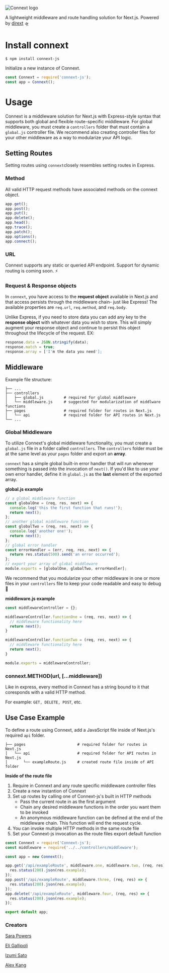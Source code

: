 ![Connext logo](https://i.ibb.co/kJpDpQG/connextlogo.png)

A lightweight middleware and route handling solution for Next.js. Powered by [dirext](https://github.com/dirext-js/dirext) 🛸

# Install connext
`$ npm install connext-js`

Initialize a new instance of Connext. 
```javascript
const Connext = require('connext-js');
const app = Connext();
```

# Usage

Connext is a middleware solution for Next.js with Express-style syntax that supports both global and flexible route-specific middleware. For global middleware, you must create a `controllers` folder that must contain a `global.js` controller file. We recommend also creating controller files for your other middleware as a way to modularize your API logic. 

## Setting Routes
Setting routes using `connext`closely resembles setting routes in Express. 

### Method
All valid HTTP request methods have associated methods on the connext object. 
```javascript
app.get();
app.post();
app.put();
app.delete();
app.head();
app.trace();
app.patch();
app.options();
app.connect();
```

### URL
Connext supports any static or queried API endpoint. Support for dynamic routing is coming soon. ⚡️

### Request & Response objects
In `connext`, you have access to the **request object** available in Next.js and that access persists through the middleware chain- just like Express! The available properties are `req.url`, `req.method`, and `req.body`.

Unlike Express, if you need to store data you can add any key to the **response object** with whatever data you wish to store. This will simply augment your response object and continue to persist this object throughout the lifecycle of the request. 
EX:
```javascript
response.data = JSON.stringify(data);
response.match = true;
response.array = ['I'm the data you need'];
```

## Middleware
Example file structure:
```
├── ...
├── controllers
│   ├── global.js         # required for global middleware
│   └── middleware.js     # suggested for modularization of middlware functions                                 
├── pages                 # required folder for routes in Next.js 
│   └── api               # required folder for API routes in Next.js 
└── ...                   
```

### Global Middleware
To utilize Connext's global middleware functionality, you must create a `global.js` file in a folder called `controllers`. The `controllers` folder must be at the same level as your `pages` folder and export an **array**. 

`connext` has a simple global built-in error handler that will run whenever something is passed into the invocation of `next()`. If you'd like to use your own error handler, define it in `global.js` as the **last** element of the exported array. 

**global.js example**
```javascript
// a global middleware function
const globalOne = (req, res, next) => {
  console.log('this the first function that runs!');
  return next();
};
// another global middleware function
const globalTwo = (req, res, next) => {
  console.log('another one!');
  return next();
};
// global error handler
const errorHandler = (err, req, res, next) => {
  return res.status(500).send('an error occurred');
};
// export your array of global middleware
module.exports = [globalOne, globalTwo, errorHandler];
```

We recommend that you modularize your other middleware in one or more files in your `controllers` file to keep your code readable and easy to debug 🐞

**middleware.js example**
```javascript
const middlewareController = {};

middlewareController.functionOne = (req, res, next) => {
  // middleware functionality here
  return next();
}

middlewareController.functionTwo = (req, res, next) => {
  // middleware functionality here
  return next();
}

module.exports = middlewareController;
```

### connext.METHOD(url, [...middleware])

Like in express, every method in Connext has a string bound to it that coresponds with a valid HTTP method. 

For example: `GET, DELETE, POST`, etc.

## Use Case Example

To define a route using Connext, add a JavaScript file inside of Next.js's required `api` folder. 

```
├── pages                       # required folder for routes in Next.js 
│   └── api                     # required folder for API routes in Next.js 
│       └── exampleRoute.js     # created route file inside of API folder     
```

**Inside of the route file**

  1. Require in Connext and any route specific middleware controller files
  2. Create a new instantion of Connext
  3. Set up routes by calling one of Connext-js's built in HTTP methods
     * Pass the current route in as the first argument
     * Chain any desired middleware functions in the order you want them to be invoked
     * An anonymous middleware function can be defined at the end of the middleware chain. This function will end the request cycle.
  4. You can invoke multiple HTTP methods in the same route file
  5. Set your Connext-js invocation as the route files export default function

``` javascript
const Connext = require('Connext-js');
const middleware = require('../../controllers/middleware');

const app = new Connext();

app.get('/api/exampleRoute', middleware.one, middleware.two, (req, res) => {
  res.status(200).json(res.example);
});
app.post('/api/exampleRoute', middleware.three, (req, res) => {
  res.status(200).json(res.example);
});
app.delete('/api/exampleRoute', middleware.four, (req, res) => {
  res.status(200).json(res.example);
});

export default app;
```

### Creators

[Sara Powers](https://github.com/sarapowers)

[Eli Gallipoli](https://github.com/egcg317)

[Izumi Sato](https://github.com/izumi411)

[Alex Kang](https://github.com/akang0408)



